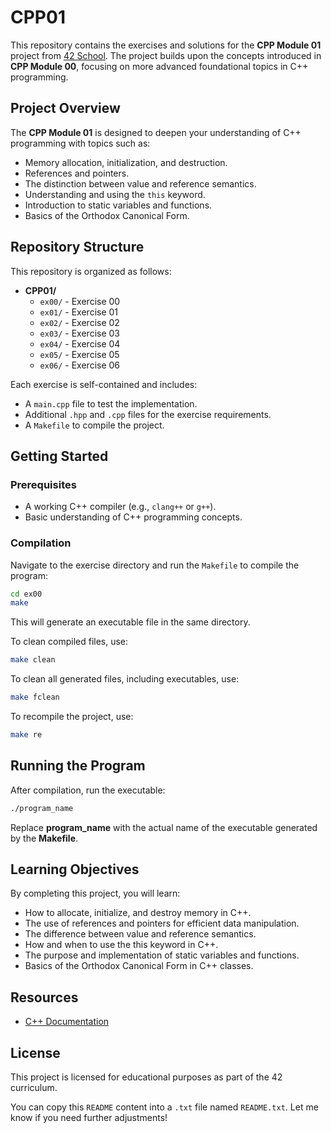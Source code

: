 CPP01
======

This repository contains the exercises and solutions for the **CPP Module 01** project from [42 School](https://www.42.fr/). The project builds upon the concepts introduced in **CPP Module 00**, focusing on more advanced foundational topics in C++ programming.

Project Overview
-----------------

The **CPP Module 01** is designed to deepen your understanding of C++ programming with topics such as:

- Memory allocation, initialization, and destruction.
- References and pointers.
- The distinction between value and reference semantics.
- Understanding and using the `this` keyword.
- Introduction to static variables and functions.
- Basics of the Orthodox Canonical Form.

Repository Structure
---------------------

This repository is organized as follows:
- **CPP01/**
  - `ex00/` - Exercise 00
  - `ex01/` - Exercise 01
  - `ex02/` - Exercise 02
  - `ex03/` - Exercise 03
  - `ex04/` - Exercise 04
  - `ex05/` - Exercise 05
  - `ex06/` - Exercise 06


 
Each exercise is self-contained and includes:

- A `main.cpp` file to test the implementation.
- Additional `.hpp` and `.cpp` files for the exercise requirements.
- A `Makefile` to compile the project.

Getting Started
----------------

### Prerequisites

- A working C++ compiler (e.g., `clang++` or `g++`).
- Basic understanding of C++ programming concepts.

### Compilation

Navigate to the exercise directory and run the `Makefile` to compile the program:

```sh
cd ex00
make
```

This will generate an executable file in the same directory.

To clean compiled files, use:
```sh
make clean
```

To clean all generated files, including executables, use:
```sh
make fclean
```

To recompile the project, use:
```sh
make re
```

Running the Program
-------------------

After compilation, run the executable:
```sh
./program_name
```
Replace **program_name** with the actual name of the executable generated by the **Makefile**.


Learning Objectives
-------------------
By completing this project, you will learn:

 - How to allocate, initialize, and destroy memory in C++.
 - The use of references and pointers for efficient data manipulation.
 - The difference between value and reference semantics.
 - How and when to use the this keyword in C++.
 - The purpose and implementation of static variables and functions.
 - Basics of the Orthodox Canonical Form in C++ classes.

Resources
-------------------
 - [C++ Documentation](https://cplusplus.com/)


License
-------------------
This project is licensed for educational purposes as part of the 42 curriculum.



You can copy this `README` content into a `.txt` file named `README.txt`. Let me know if you need further adjustments!
